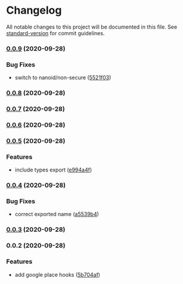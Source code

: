 # Changelog

All notable changes to this project will be documented in this file. See [standard-version](https://github.com/conventional-changelog/standard-version) for commit guidelines.

### [0.0.9](https://github.com/evanrs/use-google-places/compare/v0.0.8...v0.0.9) (2020-09-28)


### Bug Fixes

* switch to nanoid/non-secure ([5521f03](https://github.com/evanrs/use-google-places/commit/5521f03486b453f5b286c130acd093e9e4c1faf8))

### [0.0.8](https://github.com/evanrs/use-google-places/compare/v0.0.7...v0.0.8) (2020-09-28)

### [0.0.7](https://github.com/evanrs/use-google-places/compare/v0.0.6...v0.0.7) (2020-09-28)

### [0.0.6](https://github.com/evanrs/use-google-places/compare/v0.0.5...v0.0.6) (2020-09-28)

### [0.0.5](https://github.com/evanrs/use-google-places/compare/v0.0.4...v0.0.5) (2020-09-28)


### Features

* include types export ([e994a4f](https://github.com/evanrs/use-google-places/commit/e994a4f56ae5c4cb25f9aec23340fdcdb0249030))

### [0.0.4](https://github.com/evanrs/use-google-places/compare/v0.0.3...v0.0.4) (2020-09-28)


### Bug Fixes

* correct exported name ([a5539b4](https://github.com/evanrs/use-google-places/commit/a5539b47cf26e28f4e3d3430a812a2c54c6aaca3))

### [0.0.3](https://github.com/evanrs/use-google-places/compare/v0.0.2...v0.0.3) (2020-09-28)

### 0.0.2 (2020-09-28)


### Features

* add google place hooks ([5b704af](https://github.com/evanrs/use-google-places/commit/5b704afab25de051c0889accd8380ff65ce145f2))
